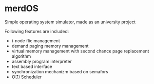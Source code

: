 # merdOS
Simple operating system simulator, made as an university project
 
Following features are included:
* i-node flie management
* demand paging memory management
* virtual memory management with second chance page replacement algorithm
* assembly program interpreter
* text based interface
* synchronization mechanizm based on semafors
* O(1) Scheduler
